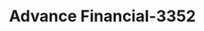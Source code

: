 ---
f_zip-code: 37083
f_state-code: TN
title: Advance Financial-3352
f_phone: 615-688-8585
f_city-only: Lafayette
f_address: 200 Highway 52 Byp E Ste B Lafayette
f_location-unique-id: '3352'
slug: advance-financial-3352
updated-on: '2024-05-30T13:46:58.046Z'
created-on: '2024-05-30T13:36:59.803Z'
published-on: '2024-05-30T13:54:32.469Z'
f_city-state: cms/city/lafayette-tn.md
f_company: cms/company/advance-financial.md
f_state: cms/state/tennessee.md
layout: '[payday-loan].html'
tags: payday-loan
---